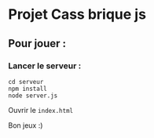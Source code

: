 # Projet Cass brique js

## Pour jouer :
### Lancer le serveur : 

```
cd serveur
npm install
node server.js
```

Ouvrir le `index.html` 

Bon jeux :)